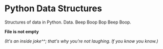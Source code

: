 # Python Data Structures

Structures of data in Python. Data. Beep Boop Bop Beep Boop. 

**File is not empty**

*(It's an inside joke^^; that's why you're not laughing. If you know you know.)*
